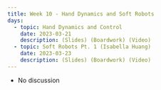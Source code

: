 ```yaml
---
title: Week 10 - Hand Dynamics and Soft Robots
days:
  - topic: Hand Dynamics and Control
    date: 2023-03-21
    description: (Slides) (Boardwork) (Video)
  - topic: Soft Robots Pt. 1 (Isabella Huang)
    date: 2023-03-23
    description: (Slides) (Boardwork) (Video)
---
```


- No discussion